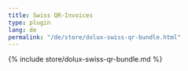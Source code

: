 ```yaml
---
title: Swiss QR-Invoices
type: plugin
lang: de
permalink: "/de/store/dolux-swiss-qr-bundle.html"
---
```


{% include store/dolux-swiss-qr-bundle.md %}
